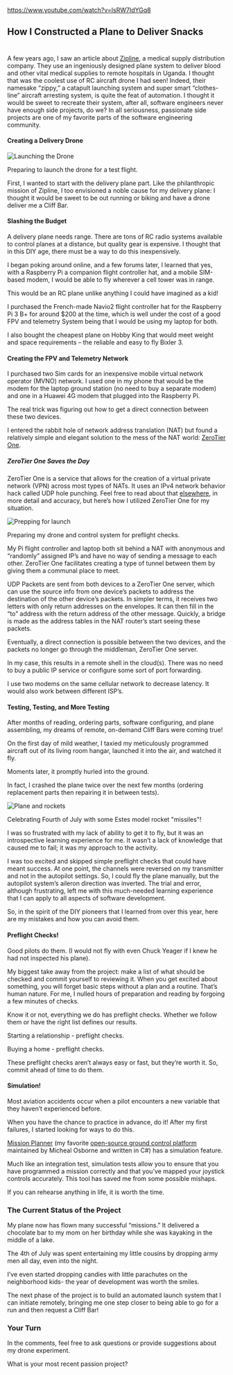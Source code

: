

https://www.youtube.com/watch?v=IsRW7IdYGq8

## How I Constructed a Plane to Deliver Snacks
#
A few years ago, I saw an article about [Zipline](https://flyzipline.com/), a medical supply distribution company. They use an ingeniously designed plane system to deliver blood and other vital medical supplies to remote hospitals in Uganda. I thought that was the coolest use of RC aircraft drone I had seen! Indeed, their namesake “zippy,” a catapult launching system and super smart “clothes-line” aircraft arresting system, is quite the feat of automation. I thought it would be sweet to recreate their system, after all, software engineers never have enough side projects, do we? In all seriousness, passionate side projects are one of my favorite parts of the software engineering community.

#### Creating a Delivery Drone

![Launching the Drone](https://intellitect.com/wp-content/uploads/2020/09/Austen-Drone.jpg "VPNs Cliff Bars and a Delivery Drone")

Preparing to launch the drone for a test flight.

First, I wanted to start with the delivery plane part. Like the philanthropic mission of Zipline, I too envisioned a noble cause for my delivery plane: I thought it would be sweet to be out running or biking and have a drone deliver me a Cliff Bar.

#### Slashing the Budget

A delivery plane needs range. There are tons of RC radio systems available to control planes at a distance, but quality gear is expensive. I thought that in this DIY age, there must be a way to do this inexpensively.

I began poking around online, and a few forums later, I learned that yes, with a Raspberry Pi a companion flight controller hat, and a mobile SIM-based modem, I would be able to fly wherever a cell tower was in range.

This would be an RC plane unlike anything I could have imagined as a kid!

I purchased the French-made Navio2 flight controller hat for the Raspberry Pi 3 B+ for around $200 at the time, which is well under the cost of a good FPV and telemetry System being that I would be using my laptop for both.

I also bought the cheapest plane on Hobby King that would meet weight and space requirements – the reliable and easy to fly Bixler 3.

#### Creating the FPV and Telemetry Network

I purchased two Sim cards for an inexpensive mobile virtual network operator (MVNO) network. I used one in my phone that would be the modem for the laptop ground station (no need to buy a separate modem) and one in a Huawei 4G modem that plugged into the Raspberry Pi.

The real trick was figuring out how to get a direct connection between these two devices.

I entered the rabbit hole of network address translation (NAT) but found a relatively simple and elegant solution to the mess of the NAT world: [ZeroTier One](https://github.com/zerotier/ZeroTierOne).

##### ZeroTier One Saves the Day

ZeroTier One is a service that allows for the creation of a virtual private network (VPN) across most types of NATs. It uses an IPv4 network behavior hack called UDP hole punching. Feel free to read about that [elsewhere](https://www.zerotier.com/2014/08/25/the-state-of-nat-traversal/), in more detail and accuracy, but here’s how I utilized ZeroTier One for my situation.

![Prepping for launch](https://intellitect.com/wp-content/uploads/2020/09/Controls-1-1024x827.jpg "VPNs Cliff Bars and a Delivery Drone")

Preparing my drone and control system for preflight checks.

My Pi flight controller and laptop both sit behind a NAT with anonymous and “randomly” assigned IP’s and have no way of sending a message to each other. ZeroTier One facilitates creating a type of tunnel between them by giving them a communal place to meet.

UDP Packets are sent from both devices to a ZeroTier One server, which can use the source info from one device’s packets to address the destination of the other device’s packets. In simpler terms, it receives two letters with only return addresses on the envelopes. It can then fill in the “to” address with the return address of the other message. Quickly, a bridge is made as the address tables in the NAT router’s start seeing these packets.

Eventually, a direct connection is possible between the two devices, and the packets no longer go through the middleman, ZeroTier One server.

In my case, this results in a remote shell in the cloud(s). There was no need to buy a public IP service or configure some sort of port forwarding.

I use two modems on the same cellular network to decrease latency. It would also work between different ISP’s.

#### Testing, Testing, and More Testing

After months of reading, ordering parts, software configuring, and plane assembling, my dreams of remote, on-demand Cliff Bars were coming true!

On the first day of mild weather, I taxied my meticulously programmed aircraft out of its living room hangar, launched it into the air, and watched it fly.

Moments later, it promptly hurled into the ground.

In fact, I crashed the plane twice over the next few months (ordering replacement parts then repairing it in between tests).

![Plane and rockets](https://intellitect.com/wp-content/uploads/2020/09/Drone-Flying-1024x576.jpg "VPNs Cliff Bars and a Delivery Drone")

Celebrating Fourth of July with some Estes model rocket "missiles"!

I was so frustrated with my lack of ability to get it to fly, but it was an introspective learning experience for me. It wasn’t a lack of knowledge that caused me to fail; it was my approach to the activity.

I was too excited and skipped simple preflight checks that could have meant success. At one point, the channels were reversed on my transmitter and not in the autopilot settings. So, I could fly the plane manually, but the autopilot system’s aileron direction was inverted. The trial and error, although frustrating, left me with this much-needed learning experience that I can apply to all aspects of software development.

So, in the spirit of the DIY pioneers that I learned from over this year, here are my mistakes and how you can avoid them.

#### Preflight Checks!

Good pilots do them. (I would not fly with even Chuck Yeager if I knew he had not inspected his plane).

My biggest take away from the project: make a list of what should be checked and commit yourself to reviewing it. When you get excited about something, you will forget basic steps without a plan and a routine. That’s human nature. For me, I nulled hours of preparation and reading by forgoing a few minutes of checks.

Know it or not, everything we do has preflight checks. Whether we follow them or have the right list defines our results.

Starting a relationship - preflight checks.

Buying a home - preflight checks.

These preflight checks aren’t always easy or fast, but they’re worth it. So, commit ahead of time to do them.

#### Simulation!

Most aviation accidents occur when a pilot encounters a new variable that they haven’t experienced before.

When you have the chance to practice in advance, do it! After my first failures, I started looking for ways to do this.

[Mission Planner](https://ardupilot.org/planner/docs/mission-planner-overview.html) (my favorite [open-source ground control platform](https://github.com/ArduPilot/MissionPlanner) maintained by Micheal Osborne and written in C#) has a simulation feature.

Much like an integration test, simulation tests allow you to ensure that you have programmed a mission correctly and that you’ve mapped your joystick controls accurately. This tool has saved me from some possible mishaps.

If you can rehearse anything in life, it is worth the time.

### The Current Status of the Project

My plane now has flown many successful “missions.” It delivered a chocolate bar to my mom on her birthday while she was kayaking in the middle of a lake.

The 4th of July was spent entertaining my little cousins by dropping army men all day, even into the night.

I’ve even started dropping candies with little parachutes on the neighborhood kids- the year of development was worth the smiles.

The next phase of the project is to build an automated launch system that I can initiate remotely, bringing me one step closer to being able to go for a run and then request a Cliff Bar!

### Your Turn

In the comments, feel free to ask questions or provide suggestions about my drone experiment.

What is your most recent passion project?
